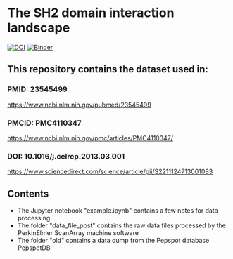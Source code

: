 # The SH2 domain interaction landscape

[![DOI](https://zenodo.org/badge/202750729.svg)](https://zenodo.org/badge/latestdoi/202750729) [![Binder](https://mybinder.org/badge_logo.svg)](https://mybinder.org/v2/gh/mtinti/SH2/master?filepath=example.ipynb)

## This repository contains the dataset used in: 
### PMID: 23545499
https://www.ncbi.nlm.nih.gov/pubmed/23545499
### PMCID: PMC4110347
https://www.ncbi.nlm.nih.gov/pmc/articles/PMC4110347/
### DOI: 10.1016/j.celrep.2013.03.001
https://www.sciencedirect.com/science/article/pii/S2211124713001083

## Contents
- The Jupyter notebook "example.ipynb" contains a few notes for data processing
- The folder "data_file_post" contains the raw data files processed by the PerkinElmer ScanArray machine software
- The folder "old" contains a data dump from the Pepspot database PepspotDB
